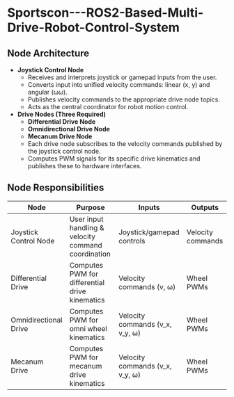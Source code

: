# Sportscon---ROS2-Based-Multi-Drive-Robot-Control-System

## Node Architecture

- **Joystick Control Node**
    - Receives and interprets joystick or gamepad inputs from the user.
    - Converts input into unified velocity commands: linear (x, y) and angular (ω*ω*).
    - Publishes velocity commands to the appropriate drive node topics.
    - Acts as the central coordinator for robot motion control.
- **Drive Nodes (Three Required)**
    - **Differential Drive Node**
    - **Omnidirectional Drive Node**
    - **Mecanum Drive Node**
    - Each drive node subscribes to the velocity commands published by the joystick control node.
    - Computes PWM signals for its specific drive kinematics and publishes these to hardware interfaces.

## Node Responsibilities

| **Node** | **Purpose** | **Inputs** | **Outputs** |
| --- | --- | --- | --- |
| Joystick Control Node | User input handling & velocity command coordination | Joystick/gamepad controls | Velocity commands |
| Differential Drive | Computes PWM for differential drive kinematics | Velocity commands (v, ω) | Wheel PWMs |
| Omnidirectional Drive | Computes PWM for omni wheel kinematics | Velocity commands (v_x, v_y, ω) | Wheel PWMs |
| Mecanum Drive | Computes PWM for mecanum drive kinematics | Velocity commands (v_x, v_y, ω) | Wheel PWMs |
